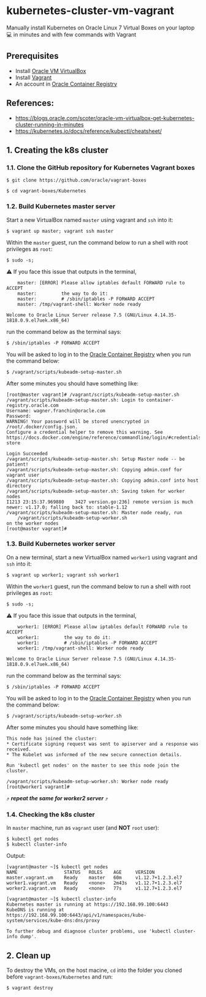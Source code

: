 # kubernetes-cluster-vm-vagrant
Manually install Kubernetes on Oracle Linux 7 Virtual Boxes on your laptop :computer: in minutes and with few commands with Vagrant

## Prerequisites
- Install [Oracle VM VirtualBox](https://www.virtualbox.org/wiki/Downloads)
- Install [Vagrant](https://vagrantup.com/)
- An account in [Oracle Container Registry](https://container-registry.oracle.com/)

## References: 
- https://blogs.oracle.com/scoter/oracle-vm-virtualbox-get-kubernetes-cluster-running-in-minutes
- https://kubernetes.io/docs/reference/kubectl/cheatsheet/

## 1. Creating the k8s cluster

### 1.1. Clone the GitHub repository for Kubernetes Vagrant boxes
```
$ git clone https://github.com/oracle/vagrant-boxes

$ cd vagrant-boxes/Kubernetes
```

### 1.2. Build Kubernetes master server
Start a new VirtualBox named `master` using vagrant and `ssh` into it:
```
$ vagrant up master; vagrant ssh master
```
Within the `master` guest, run the command below to run a shell with root privileges as `root`:
```
$ sudo -s;
```
:warning: If you face this issue that outputs in the terminal,
```console
    master: [ERROR] Please allow iptables default FORWARD rule to ACCEPT
    master:         the way to do it:
    master:         # /sbin/iptables -P FORWARD ACCEPT
    master: /tmp/vagrant-shell: Worker node ready
  
Welcome to Oracle Linux Server release 7.5 (GNU/Linux 4.14.35-1818.0.9.el7uek.x86_64)
```
run the command below as the terminal says:
```
$ /sbin/iptables -P FORWARD ACCEPT
```
You will be asked to log in to the [Oracle Container Registry](https://container-registry.oracle.com/) when you run the command below:
```
$ /vagrant/scripts/kubeadm-setup-master.sh
```
After some minutes you should have something like:
```console
[root@master vagrant]# /vagrant/scripts/kubeadm-setup-master.sh
/vagrant/scripts/kubeadm-setup-master.sh: Login to container-registry.oracle.com
Username: wagner.franchin@oracle.com
Password: 
WARNING! Your password will be stored unencrypted in /root/.docker/config.json.
Configure a credential helper to remove this warning. See
https://docs.docker.com/engine/reference/commandline/login/#credentials-store

Login Succeeded
/vagrant/scripts/kubeadm-setup-master.sh: Setup Master node -- be patient!
/vagrant/scripts/kubeadm-setup-master.sh: Copying admin.conf for vagrant user
/vagrant/scripts/kubeadm-setup-master.sh: Copying admin.conf into host directory
/vagrant/scripts/kubeadm-setup-master.sh: Saving token for worker nodes
I1213 23:15:37.969880    3427 version.go:236] remote version is much newer: v1.17.0; falling back to: stable-1.12
/vagrant/scripts/kubeadm-setup-master.sh: Master node ready, run
	/vagrant/scripts/kubeadm-setup-worker.sh
on the worker nodes
[root@master vagrant]# 
```
### 1.3. Build Kubernetes worker server
On a new terminal, start a new VirtualBox named `worker1` using vagrant and `ssh` into it:
```
$ vagrant up worker1; vagrant ssh worker1
```
Within the `worker1` guest, run the command below to run a shell with root privileges as `root`:
```
$ sudo -s;
```
:warning: If you face this issue that outputs in the terminal,
```console
    worker1: [ERROR] Please allow iptables default FORWARD rule to ACCEPT
    worker1:         the way to do it:
    worker1:         # /sbin/iptables -P FORWARD ACCEPT
    worker1: /tmp/vagrant-shell: Worker node ready
  
Welcome to Oracle Linux Server release 7.5 (GNU/Linux 4.14.35-1818.0.9.el7uek.x86_64)
```
run the command below as the terminal says:
```
$ /sbin/iptables -P FORWARD ACCEPT
```
You will be asked to log in to the [Oracle Container Registry](https://container-registry.oracle.com/) when you run the command below:
```
$ /vagrant/scripts/kubeadm-setup-worker.sh
```
After some minutes you should have something like:
```console
This node has joined the cluster:
* Certificate signing request was sent to apiserver and a response was received.
* The Kubelet was informed of the new secure connection details.

Run 'kubectl get nodes' on the master to see this node join the cluster.

/vagrant/scripts/kubeadm-setup-worker.sh: Worker node ready
[root@worker1 vagrant]# 
```
:arrow_heading_up: ***repeat the same for worker2 server*** :arrow_heading_up:

### 1.4. Checking the k8s cluster
In `master` machine, run as `vagrant` user (and **NOT** `root` user):
```
$ kubectl get nodes
$ kubectl cluster-info
```
Output:
```console
[vagrant@master ~]$ kubectl get nodes
NAME                 STATUS   ROLES    AGE     VERSION
master.vagrant.vm    Ready    master   60m     v1.12.7+1.2.3.el7
worker1.vagrant.vm   Ready    <none>   2m43s   v1.12.7+1.2.3.el7
worker2.vagrant.vm   Ready    <none>   77s     v1.12.7+1.2.3.el7

[vagrant@master ~]$ kubectl cluster-info
Kubernetes master is running at https://192.168.99.100:6443
KubeDNS is running at https://192.168.99.100:6443/api/v1/namespaces/kube-system/services/kube-dns:dns/proxy

To further debug and diagnose cluster problems, use 'kubectl cluster-info dump'.
```

## 2. Clean up
To destroy the VMs, on the host macine, `cd` into the folder you cloned before `vagrant-boxes/Kubernetes` and run:
```
$ vagrant destroy
```
